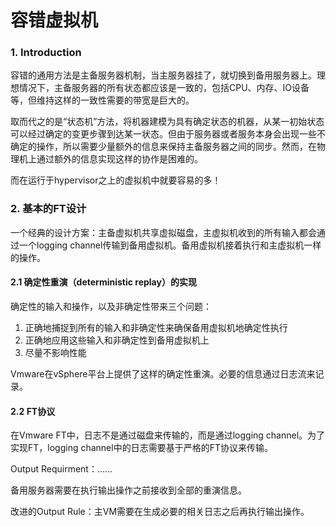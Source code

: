 # 容错虚拟机

### 1. Introduction

容错的通用方法是主备服务器机制，当主服务器挂了，就切换到备用服务器上。理想情况下，主备服务器的所有状态都应该是一致的，包括CPU、内存、IO设备等，但维持这样的一致性需要的带宽是巨大的。

取而代之的是“状态机”方法，将机器建模为具有确定状态的机器，从某一初始状态可以经过确定的变更步骤到达某一状态。但由于服务器或者服务本身会出现一些不确定的操作，所以需要少量额外的信息来保持主备服务器之间的同步。然而，在物理机上通过额外的信息实现这样的协作是困难的。

而在运行于hypervisor之上的虚拟机中就要容易的多！

### 2. 基本的FT设计

一个经典的设计方案：主备虚拟机共享虚拟磁盘，主虚拟机收到的所有输入都会通过一个logging channel传输到备用虚拟机。备用虚拟机接着执行和主虚拟机一样的操作。

#### 2.1 确定性重演（deterministic replay）的实现

确定性的输入和操作，以及非确定性带来三个问题：
1) 正确地捕捉到所有的输入和非确定性来确保备用虚拟机地确定性执行
2) 正确地应用这些输入和非确定性到备用虚拟机上
3) 尽量不影响性能

Vmware在vSphere平台上提供了这样的确定性重演。必要的信息通过日志流来记录。

#### 2.2 FT协议

在Vmware FT中，日志不是通过磁盘来传输的，而是通过logging channel。为了实现FT，logging channel中的日志需要基于严格的FT协议来传输。

Output Requirment：……

备用服务器需要在执行输出操作之前接收到全部的重演信息。

改进的Output Rule：主VM需要在生成必要的相关日志之后再执行输出操作。

